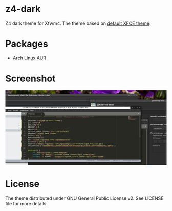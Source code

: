 z4-dark
=======

Z4 dark theme for Xfwm4. The theme based on
[default XFCE theme](https://github.com/xfce-mirror/xfwm4/tree/1d0a4a95b47d6f2b524ec61bfb0ac48bb838911c/themes/default).

# Packages

- [Arch Linux AUR](https://aur.archlinux.org/packages/xfwm4-z4-dark-theme/)


# Screenshot

![z4 screenshot](https://github.com/logrusorgru/z4/blob/master/z4.png)


# License

The theme distributed under GNU General Public License v2. See LICENSE file for more
details.
